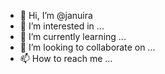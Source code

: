 - 👋 Hi, I’m @januira
- 👀 I’m interested in ...
- 🌱 I’m currently learning ...
- 💞️ I’m looking to collaborate on ...
- 📫 How to reach me ...

<!---
januira/januira is a ✨ special ✨ repository because its `README.md` (this file) appears on your GitHub profile.
You can click the Preview link to take a look at your changes.
--->
